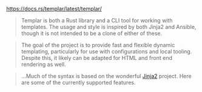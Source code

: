 https://docs.rs/templar/latest/templar/

> Templar is both a Rust library and a CLI tool for working with templates. The usage and style is inspired by both Jinja2 and Ansible, though it is not intended to be a clone of either of these.

> The goal of the project is to provide fast and flexible dynamic templating, particularly for use with configurations and local tooling. Despite this, it likely can be adapted for HTML and front end rendering as well.

> ...Much of the syntax is based on the wonderful [Jinja2](https://jinja.palletsprojects.com/en/2.10.x/) project. Here are some of the currently supported features.